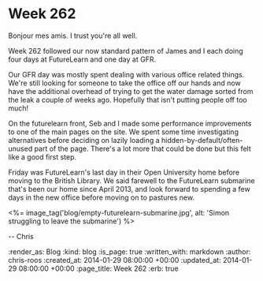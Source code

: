 Week 262
========

Bonjour mes amis. I trust you're all well.

Week 262 followed our now standard pattern of James and I each doing four days at FutureLearn and one day at GFR.

Our GFR day was mostly spent dealing with various office related things. We're still looking for someone to take the office off our hands and now have the additional overhead of trying to get the water damage sorted from the leak a couple of weeks ago. Hopefully that isn't putting people off too much!

On the futurelearn front, Seb and I made some performance improvements to one of the main pages on the site. We spent some time investigating alternatives before deciding on lazily loading a hidden-by-default/often-unused part of the page. There's a lot more that could be done but this felt like a good first step.

Friday was FutureLearn's last day in their Open University home before moving to the British Library. We said farewell to the FutureLearn submarine that's been our home since April 2013, and look forward to spending a few days in the new office before moving on to pastures new.

<%= image_tag('blog/empty-futurelearn-submarine.jpg', alt: 'Simon struggling to leave the submarine') %>

-- Chris

:render_as: Blog
:kind: blog
:is_page: true
:written_with: markdown
:author: chris-roos
:created_at: 2014-01-29 08:00:00 +00:00
:updated_at: 2014-01-29 08:00:00 +00:00
:page_title: Week 262
:erb: true
